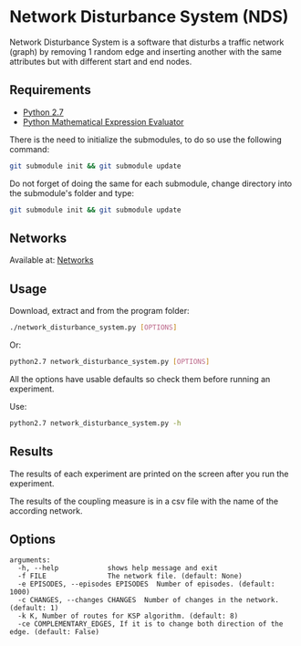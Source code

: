 Network Disturbance System (NDS)
=============================
Network Disturbance System is a software that disturbs a traffic network
(graph) by removing 1 random edge and inserting another with the same
attributes but with different start and end nodes.

## Requirements
 * [Python 2.7](https://www.python.org/downloads/)
 * [Python Mathematical Expression Evaluator](https://pypi.python.org/pypi/py_expression_eval)
 
 There is the need to initialize the submodules, to do so use the following command:
```sh
git submodule init && git submodule update
```

 Do not forget of doing the same for each submodule, change directory into the submodule's folder and type:
```sh
git submodule init && git submodule update
```

## Networks
 Available at:  [Networks](https://github.com/maslab-ufrgs/network-files)
 
## Usage
Download, extract and from the program folder:
```sh
./network_disturbance_system.py [OPTIONS]
```
Or:
```sh
python2.7 network_disturbance_system.py [OPTIONS]
```

All the options have usable defaults so check them before running an experiment.

Use:

```sh
python2.7 network_disturbance_system.py -h
```

## Results
The results of each experiment are printed on the screen after you run the experiment.

The results of the coupling measure is in a csv file with the name of the according network.

## Options
```
arguments:
  -h, --help            shows help message and exit
  -f FILE               The network file. (default: None)
  -e EPISODES, --episodes EPISODES  Number of episodes. (default: 1000)
  -c CHANGES, --changes CHANGES  Number of changes in the network. (default: 1)
  -k K, Number of routes for KSP algorithm. (default: 8)
  -ce COMPLEMENTARY_EDGES, If it is to change both direction of the edge. (default: False)
```
